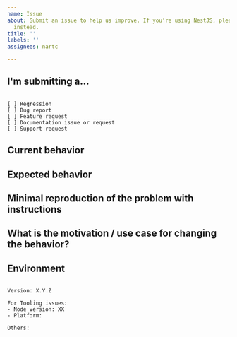 ```yaml
---
name: Issue
about: Submit an issue to help us improve. If you're using NestJS, please use https://github.com/nestjsx/automapper/issues
  instead.
title: ''
labels: ''
assignees: nartc

---
```


<!--
If you are using AutoMapper with [NestJS](https://nestjs.com), please use [nestjsx-automapper issues page](https://github.com/nestjsx/automapper/issues). It will make it easier for me to cut a release and notify you about the fixes/updates. Thank you for your understanding!
-->

<!--
PLEASE HELP US PROCESS GITHUB ISSUES FASTER BY PROVIDING THE FOLLOWING INFORMATION.

ISSUES MISSING IMPORTANT INFORMATION MAY BE CLOSED WITHOUT INVESTIGATION.
-->

## I'm submitting a...
<!-- 
Please search GitHub for a similar issue or PR before submitting.
Check one of the following options with "x" -->
<pre><code>
[ ] Regression <!--(a behavior that used to work and stopped working in a new release)-->
[ ] Bug report
[ ] Feature request
[ ] Documentation issue or request
[ ] Support request
</code></pre>

## Current behavior
<!-- Describe how the issue manifests. -->


## Expected behavior
<!-- Describe what the desired behavior would be. -->


## Minimal reproduction of the problem with instructions
<!-- Please share a repo, a gist, or step-by-step instructions. -->

## What is the motivation / use case for changing the behavior?
<!-- Describe the motivation or the concrete use case. -->


## Environment

<pre><code>
Version: X.Y.Z
 
For Tooling issues:
- Node version: XX  <!-- run `node --version` -->
- Platform:  <!-- Mac, Linux, Windows -->

Others:
<!-- Anything else relevant?  Operating system version, IDE, package manager, ... -->
</code></pre>
